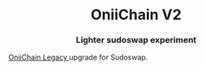 # <h1 align="center"> OniiChain V2 </h1>

<h3 align="center"> Lighter sudoswap experiment </h3>

[OniiChain Legacy ](https://github.com/maximebrugel/OniiChain) upgrade for Sudoswap.
